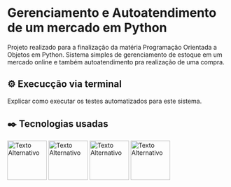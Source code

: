 # Gerenciamento e Autoatendimento de um mercado em Python

Projeto realizado para a finalização da matéria Programação Orientada a Objetos em Python.
Sistema simples de gerenciamento de estoque em um mercado online e também autoatendimento pra realização de uma compra.

## ⚙️ Execucção via terminal

Explicar como executar os testes automatizados para este sistema.

## ✒️ Tecnologias usadas
<div>
  <img src="https://upload.wikimedia.org/wikipedia/commons/thumb/0/0a/Python.svg/640px-Python.svg.png" alt="Texto Alternativo" width="90" height="auto">
  <img src="https://miro.medium.com/v2/resize:fit:383/1*co_1qORNdM0PI1nvCp7Iig.png" alt="Texto Alternativo" width="90" height="auto">
  <img src="https://encrypted-tbn0.gstatic.com/images?q=tbn:ANd9GcQ3Wbm6Bn7k3Q3IOonVr1l89S-ykVZeqBtWHw&s" alt="Texto Alternativo" width="90" height="auto">
  <img src="https://e7.pngegg.com/pngimages/100/690/png-clipart-visual-studio-code-microsoft-visual-studio-source-code-text-editor-microsoft-blue-angle-thumbnail.png" alt="Texto Alternativo" width="90" height="auto">
 
</div>


